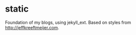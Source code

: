 # static

Foundation of my blogs, using jekyll_ext. Based on styles from http://jeffkreeftmeijer.com.